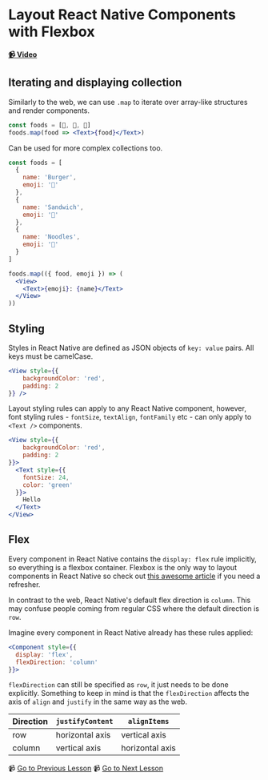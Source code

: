 # Layout React Native Components with Flexbox

**[📹 Video](https://egghead.io/lessons/react-native-layout-react-native-components-with-flexbox)**

## Iterating and displaying collection

Similarly to the web, we can use `.map` to iterate over array-like structures and render components.

```jsx
const foods = [🍔, 🥪, 🍜]
foods.map(food => <Text>{food}</Text>)
```

Can be used for more complex collections too.

```jsx
const foods = [
  {
    name: 'Burger',
    emoji: '🍔'
  },
  {
    name: 'Sandwich',
    emoji: '🥪'
  },
  {
    name: 'Noodles',
    emoji: '🍜'
  }
]

foods.map(({ food, emoji }) => (
  <View>
    <Text>{emoji}: {name}</Text>
  </View>
))
```

## Styling

Styles in React Native are defined as JSON objects of `key: value` pairs. All keys must be camelCase.

```jsx
<View style={{
    backgroundColor: 'red',
    padding: 2
}} />
```

Layout styling rules can apply to any React Native component, however, font styling rules - `fontSize`, `textAlign`, `fontFamily` etc - can only apply to `<Text />` components.

```jsx
<View style={{
    backgroundColor: 'red',
    padding: 2
}}>
  <Text style={{
    fontSize: 24,
    color: 'green'
  }}>
    Hello
  </Text>
</View>
```

## Flex

Every component in React Native contains the `display: flex` rule implicitly, so everything is a flexbox container. Flexbox is the only way to layout components in React Native so check out [this awesome article](https://css-tricks.com/snippets/css/a-guide-to-flexbox/) if you need a refresher.

In contrast to the web, React Native's default flex direction is `column`. This may confuse people coming from regular CSS where the default direction is `row`.

Imagine every component in React Native already has these rules applied:

```jsx
<Component style={{
  display: 'flex',
  flexDirection: 'column'
}}>
```

`flexDirection` can still be specified as `row`, it just needs to be done explicitly. Something to keep in mind is that the `flexDirection` affects the axis of `align` and `justify` in the same way as the web.

| Direction  | `justifyContent`   | `alignItems`    |
| ---------- | ------------------ | --------------- |
| row        | horizontal axis    | vertical axis   |
| column     | vertical axis      | horizontal axis |

📹 [Go to Previous Lesson](https://egghead.io/lessons/react-native-display-and-format-text-in-a-react-native-application)
📹 [Go to Next Lesson](https://egghead.io/lessons/react-native-style-components-in-a-react-native-app-with-stylesheet)
